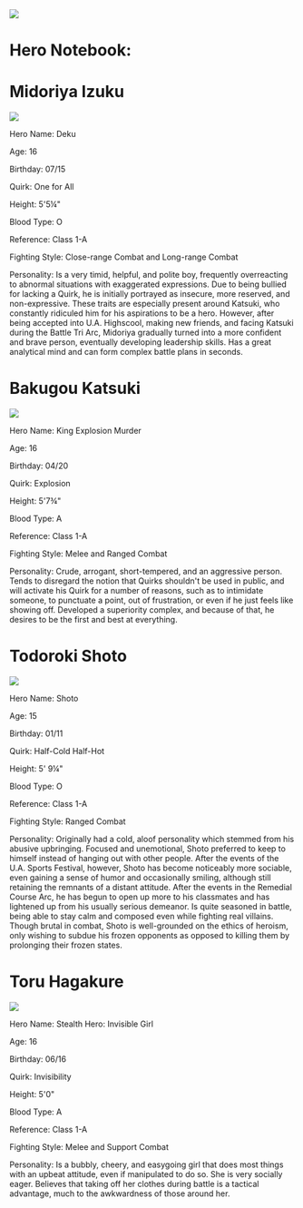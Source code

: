 <img src="https://vignette.wikia.nocookie.net/bokunoheroacademia/images/9/9e/Izuku_Notes.png/revision/latest?cb=20170718041521">

<h1> Hero Notebook: </h1>

<h1> Midoriya Izuku </h1>

<img src="https://vignette.wikia.nocookie.net/bokunoheroacademia/images/f/f7/Izuku_Midoriya_Hero_Costume_Action_Pose.png/revision/latest?cb=20190909030259">

<p>Hero Name: Deku</p>

<p>Age: 16</p>

<p>Birthday: 07/15</p>

<p>Quirk: One for All </p>

<p>Height: 5'5¼"</p>

<p>Blood Type: O</p>

<p>Reference: Class 1-A</p>

<p>Fighting Style: Close-range Combat and Long-range Combat</p>

<p>Personality: Is a very timid, helpful, and polite boy, frequently overreacting to abnormal situations with exaggerated expressions. Due to being bullied for lacking a Quirk, he is initially portrayed as insecure, more reserved, and non-expressive. These traits are especially present around Katsuki, who constantly ridiculed him for his aspirations to be a hero. However, after being accepted into U.A. Highscool, making new friends, and facing Katsuki during the Battle Tri Arc, Midoriya gradually turned into a more confident and brave person, eventually developing leadership skills. Has a great analytical mind and can form complex battle plans in seconds.</p>



<h1>Bakugou Katsuki</h1>
<img src="https://vignette.wikia.nocookie.net/bokunoheroacademia/images/5/50/Katsuki_Bakugo_Hero_Costume_Action_Pose.png/revision/latest/scale-to-width-down/350?cb=20190909030336">

<p>Hero Name: King Explosion Murder</p>

<p>Age: 16</p>

<p>Birthday: 04/20</p>

<p>Quirk: Explosion </p>

<p>Height: 5'7¾"</p>

<p>Blood Type: A</p>

<p>Reference: Class 1-A</p>

<p>Fighting Style: Melee and Ranged Combat</p>

<p>Personality: Crude, arrogant, short-tempered, and an aggressive person. Tends to disregard the notion that Quirks shouldn't be used in public, and will activate his Quirk for a number of reasons, such as to intimidate someone, to punctuate a point, out of frustration, or even if he just feels like showing off. Developed a superiority complex, and because of that, he desires to be the first and best at everything.</p>



<h1>Todoroki Shoto</h1>

<img src="https://images-na.ssl-images-amazon.com/images/I/51Qa0nPPyQL._SX425_.jpg">


<p>Hero Name: Shoto</p>

<p>Age: 15</p>

<p>Birthday: 01/11</p>

<p>Quirk: Half-Cold Half-Hot</p> 

<p>Height: 5' 9¼"</p>

<p>Blood Type: O</p>

<p>Reference: Class 1-A</p>

<p>Fighting Style: Ranged Combat</p>

<p>Personality: Originally had a cold, aloof personality which stemmed from his abusive upbringing. Focused and unemotional, Shoto preferred to keep to himself instead of hanging out with other people. After the events of the U.A. Sports Festival, however, Shoto has become noticeably more sociable, even gaining a sense of humor and occasionally smiling, although still retaining the remnants of a distant attitude. After the events in the Remedial Course Arc, he has begun to open up more to his classmates and has lightened up from his usually serious demeanor. Is quite seasoned in battle, being able to stay calm and composed even while fighting real villains. Though brutal in combat, Shoto is well-grounded on the ethics of heroism, only wishing to subdue his frozen opponents as opposed to killing them by prolonging their frozen states.</p>



<h1>Toru Hagakure</h1>
<img src="https://vignette.wikia.nocookie.net/bokunoheroacademia/images/8/8f/Toru_Hagakure_Full_Body_Uniform.png/revision/latest/scale-to-width-down/196?cb=20161230191807">

<p>Hero Name: Stealth Hero: Invisible Girl</p>

Age: 16

Birthday: 06/16

Quirk: Invisibility 

Height: 5'0"

Blood Type: A

Reference: Class 1-A

Fighting Style: Melee and Support Combat

Personality: Is a bubbly, cheery, and easygoing girl that does most things with an upbeat attitude, even if manipulated to do so. She is very socially eager. Believes that taking off her clothes during battle is a tactical advantage, much to the awkwardness of those around her.

